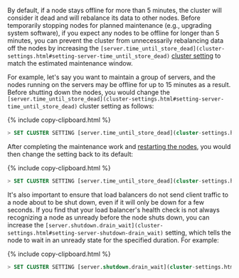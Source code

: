 By default, if a node stays offline for more than 5 minutes, the cluster will consider it dead and will rebalance its data to other nodes. Before temporarily stopping nodes for planned maintenance (e.g., upgrading system software), if you expect any nodes to be offline for longer than 5 minutes, you can prevent the cluster from unnecessarily rebalancing data off the nodes by increasing the `[server.time_until_store_dead](cluster-settings.html#setting-server-time_until_store_dead)` [cluster setting](cluster-settings.html) to match the estimated maintenance window.

For example, let's say you want to maintain a group of servers, and the nodes running on the servers may be offline for up to 15 minutes as a result. Before shutting down the nodes, you would change the `[server.time_until_store_dead](cluster-settings.html#setting-server-time_until_store_dead)` cluster setting as follows:

{% include copy-clipboard.html %}
~~~ sql
> SET CLUSTER SETTING [server.time_until_store_dead](cluster-settings.html#setting-server-time_until_store_dead) = '15m0s';
~~~

After completing the maintenance work and [restarting the nodes](start-a-node.html), you would then change the setting back to its default:

{% include copy-clipboard.html %}
~~~ sql
> SET CLUSTER SETTING [server.time_until_store_dead](cluster-settings.html#setting-server-time_until_store_dead) = '5m0s';
~~~

It's also important to ensure that load balancers do not send client traffic to a node about to be shut down, even if it will only be down for a few seconds. If you find that your load balancer's health check is not always recognizing a node as unready before the node shuts down, you can increase the `[server.shutdown.drain_wait](cluster-settings.html#setting-server-shutdown-drain_wait)` setting, which tells the node to wait in an unready state for the specified duration. For example:

{% include copy-clipboard.html %}
 ~~~ sql
 > SET CLUSTER SETTING [server.shutdown.drain_wait](cluster-settings.html#setting-server-shutdown-drain_wait) = '10s';
 ~~~
